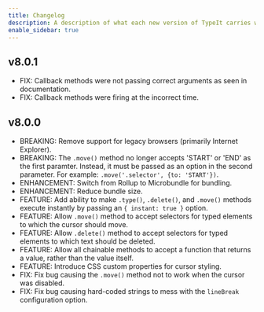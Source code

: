 ```yaml
---
title: Changelog
description: A description of what each new version of TypeIt carries with it.
enable_sidebar: true
---
```


## v8.0.1

- FIX: Callback methods were not passing correct arguments as seen in documentation.
- FIX: Callback methods were firing at the incorrect time.

## v8.0.0

- BREAKING: Remove support for legacy browsers (primarily Internet Explorer).
- BREAKING: The `.move()` method no longer accepts 'START' or 'END' as the first paramter. Instead, it must be passed as an option in the second parameter. For example: `.move('.selector', {to: 'START'})`.
- ENHANCEMENT: Switch from Rollup to Microbundle for bundling.
- ENHANCEMENT: Reduce bundle size.
- FEATURE: Add ability to make `.type()`, `.delete()`, and `.move()` methods execute instantly by passing an `{ instant: true }` option.
- FEATURE: Allow `.move()` method to accept selectors for typed elements to which the cursor should move.
- FEATURE: Allow `.delete()` method to accept selectors for typed elements to which text should be deleted.
- FEATURE: Allow all chainable methods to accept a function that returns a value, rather than the value itself.
- FEATURE: Introduce CSS custom properties for cursor styling.
- FIX: Fix bug causing the `.move()` method not to work when the cursor was disabled.
- FIX: Fix bug causing hard-coded strings to mess with the `lineBreak` configuration option.
